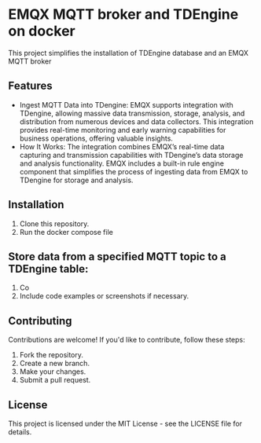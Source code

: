 # EMQX MQTT broker and TDEngine on docker

This project simplifies the installation of TDEngine database and an EMQX MQTT broker

## Features

- Ingest MQTT Data into TDengine:
  EMQX supports integration with TDengine, allowing massive data transmission, storage, analysis, and distribution from numerous devices and data collectors. This integration provides real-time monitoring and early warning capabilities for business operations, offering valuable insights.
- How It Works:
The integration combines EMQX’s real-time data capturing and transmission capabilities with TDengine’s data storage and analysis functionality.
EMQX includes a built-in rule engine component that simplifies the process of ingesting data from EMQX to TDengine for storage and analysis.


## Installation

1. Clone this repository.
2. Run the docker compose file

## Store data from a specified MQTT topic to a TDEngine table:

1. Co
2. Include code examples or screenshots if necessary.

## Contributing

Contributions are welcome! If you'd like to contribute, follow these steps:
1. Fork the repository.
2. Create a new branch.
3. Make your changes.
4. Submit a pull request.

## License

This project is licensed under the MIT License - see the LICENSE file for details.
